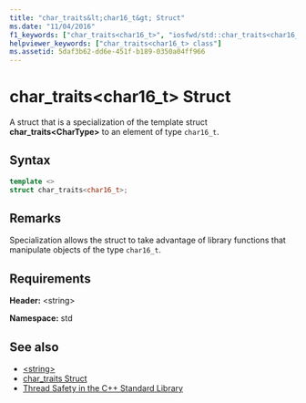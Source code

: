 ```yaml
---
title: "char_traits&lt;char16_t&gt; Struct"
ms.date: "11/04/2016"
f1_keywords: ["char_traits<char16_t>", "iosfwd/std::char_traits<char16_t>"]
helpviewer_keywords: ["char_traits<char16_t> class"]
ms.assetid: 5daf3b62-dd6e-451f-b189-0350a04ff966
---
```

# char_traits&lt;char16_t&gt; Struct

A struct that is a specialization of the template struct **char_traits\<CharType>** to an element of type `char16_t`.

## Syntax

```cpp
template <>
struct char_traits<char16_t>;
```

## Remarks

Specialization allows the struct to take advantage of library functions that manipulate objects of the type `char16_t`.

## Requirements

**Header:** \<string>

**Namespace:** std

## See also

- [\<string>](../standard-library/string.md)
- [char_traits Struct](../standard-library/char-traits-struct.md)
- [Thread Safety in the C++ Standard Library](../standard-library/thread-safety-in-the-cpp-standard-library.md)
